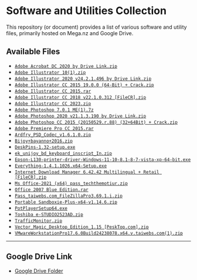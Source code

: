 # Software and Utilities Collection

This repository (or document) provides a list of various software and utility files, primarily hosted on Mega.nz and Google Drive.

## Available Files

*   [`Adobe Acrobat DC 2020 by Drive Link.zip`](https://mega.nz/file/GwRnSaKY#HPJM2c_WZ3SWOCRR_esY537oadlYPC_ICf3Xr8-T8Nw)
*   [`Adobe Illustrator 10(1).zip`](https://mega.nz/file/L8YDiYqA#XJyoQp4F2Ax5DSEEMdMzC3GXXor8KXckeSMHvkKH6Ho)
*   [`Adobe Illustrator 2020 v24.2.1.496 by Drive Link.zip`](https://mega.nz/file/O04y2DCR#2SEsk_3UlG9oNN3f4O5faPk6mp3E-opKmwn-6jR6XFo)
*   [`Adobe Illustrator CC 2015 19.0.0 (64-Bit) + Crack.zip`](https://mega.nz/file/fx5UnSwb#RCLqM8JzwR2wFJIlqnqicsB4SaGVgAGk7Ccy1qfuQOM)
*   [`Adobe Illustrator CC 2015.rar`](https://mega.nz/file/f1ZjSTrD#DoKYDActiTd_JEUjfu9p24vjMStcSw81I_n4g7I-L9U)
*   [`Adobe Illustrator CC 2018 v22.1.0.312 [FileCR].zip`](https://mega.nz/file/SgYVzKDC#dTHi_wJaei0WPveucL31WLnoqVyaeLZaTAuiwXtTIA4)
*   [`Adobe Illustrator CC 2023.zip`](https://mega.nz/file/zo5kVJBZ#5q3EMyrY2-RvXpHgRLzf8R_KfecTZv4UWW01NNqChQU)
*   [`Adobe Photoshop 7.0.1 ME(1).7z`](https://mega.nz/file/3wI1FCpB#m7DraldfvJQqX-3LdFNzkndmhc_NyHLEY62mQwDfhN4)
*   [`Adobe Photoshop 2020 v21.1.3.190 by Drive Link.zip`](https://mega.nz/file/34YmwRiI#L3Ru3iFlU591Ff6e2lCVZ61FVCQx9-laq7inbyolSfE)
*   [`Adobe Photoshop CC 2015 (20150529.r.88) (32+64Bit) + Crack.zip`](https://mega.nz/file/jpwj3KyD#GZESJGN4i33Kzc8y5UL8aaKQ3b-BRPf75vY2K_EyKTo)
*   [`Adobe Premiere Pro CC 2015.rar`](https://mega.nz/file/PpJnhSwZ#LC11R1YMAgXSPKaAR0BEa0KpuRVz7yZGGWDKmy0dTro)
*   [`Ardfry_PSD_Codec_v1.6.1.0.zip`](https://mega.nz/file/Wh4nXaCQ#7ssZj3GdMi7Q6kISHh9eG4_IcrtVTf2PvtMrIHWOn5Y)
*   [`Bijoy+bayanno+2016.zip`](https://mega.nz/file/vk5D1aRJ#ByTCG6FGlwiV6lMJU61gaPNGxjl3H_H0DtFO4bsY7cM)
*   [`DeskPins-1.32-setup.exe`](https://mega.nz/file/L0pmXYLa#U3wOghlzNNNAA2ZA3Dcq-T1lbdjfG4_a_RT1N_qwhGc)
*   [`ek_unijoy_bd_keyboard_inscript_In.zip`](https://mega.nz/file/ekZhxZzJ#NCXudPS2kUzqEUccjaHtRxrGZYIeaiTwyP1YallzSjw)
*   [`Epson-L130-printer-driver-Windows-11-10-8.1-8-7-vista-xp-64-bit.exe`](https://mega.nz/file/6oZk2KoB#rGgNvmE4SExVuFBstjIqruFGGGqBoqB8R8TpP81VI2A)
*   [`Everything-1.4.1.1026.x64-Setup.exe`](https://mega.nz/file/7xR3zSIL#CJU6FZjtAkcMl1UZR14NqT9bowIfWs4eYWsErDvmOf4)
*   [`Internet Download Manager 6.42.42 Multilingual + Retail [FileCR].zip`](https://mega.nz/file/v4gwiRrI#CH-yu2VMNOtKtP8TuLp2FZWQWWUvxcNZDe9NMDbK42A)
*   [`Ms Office-2021 (x64) pass_techthemotiur.zip`](https://mega.nz/file/LxhS3QIK#ykWz_u73m56J3JkhHrSFHA_4_C0jjkXsKyBtscclHVo)
*   [`Office 2007 Blue Edition.rar`](https://mega.nz/file/TggGwIjK#R_PHpDvjBt5QB5ehB9syKup4sJT7r60FWJwZCxD5Dm0)
*   [`Pass_taiwebs.com_FileZillaPro3.69.1.i.zip`](https://mega.nz/file/u0p0QIAb#eOZfM9H_bg5rJQXC4lPKXf0GGgCCZd1lWiJr4OWWk4)
*   [`Portable Sandboxie-Plus-x64-v1.14.6.zip`](https://mega.nz/file/K85WxAQa#rNwoVoRAm0MqPHoZVhNFVSsjc4Vx59s0RV5odohrZf4)
*   [`PotPlayerSetup64.exe`](https://mega.nz/file/igo3jK5b#qNOzLZgobBtEmnMEC8GKw3uVTApRQ45hIP4mlX9utgs)
*   [`Toshiba e-STUDIO2523AD.zip`](https://mega.nz/file/KgYgibrR#_3o830izi1sjQkJ-qZHsEN_AslC49pwMjbM77FiFdyY)
*   [`TrafficMonitor.zip`](https://mega.nz/file/rhggTCTY#97DNehCfIJOcLNi71kIJ_5Njzqd7V7YgmQlCSLe0_JE)
*   [`Vector_Magic_Desktop_Edition_1.15 [PeskTop.com].zip`](https://mega.nz/file/f9JD1Y7L#Wp54zezgjgn7rpxWJpfwQe1MPzFvjFAHtapjdosS-jE)
*   [`VMwareWorkstationPro17.6.0Build24238078.x64.v.taiwebs.com(1).zip`](https://mega.nz/file/b5Y2XYpK#p1v6Q38SsUr-kejQNigDgAyXaTtfO-GvThJXgz3eq5w)

---

## Google Drive Link

*   [Google Drive Folder](https://drive.google.com/drive/folders/1tmZ_zMXERYKlXj9FiaSxKESn2TS9P4-L)
